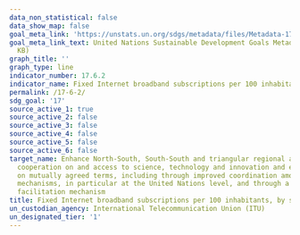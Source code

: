 ```yaml
---
data_non_statistical: false
data_show_map: false
goal_meta_link: 'https://unstats.un.org/sdgs/metadata/files/Metadata-17-06-02.pdf '
goal_meta_link_text: United Nations Sustainable Development Goals Metadata (PDF 211
  KB)
graph_title: ''
graph_type: line
indicator_number: 17.6.2
indicator_name: Fixed Internet broadband subscriptions per 100 inhabitants, by speed
permalink: /17-6-2/
sdg_goal: '17'
source_active_1: true
source_active_2: false
source_active_3: false
source_active_4: false
source_active_5: false
source_active_6: false
target_name: Enhance North-South, South-South and triangular regional and international
  cooperation on and access to science, technology and innovation and enhance knowledge-sharing
  on mutually agreed terms, including through improved coordination among existing
  mechanisms, in particular at the United Nations level, and through a global technology
  facilitation mechanism
title: Fixed Internet broadband subscriptions per 100 inhabitants, by speed
un_custodian_agency: International Telecommunication Union (ITU)
un_designated_tier: '1'
---
```

